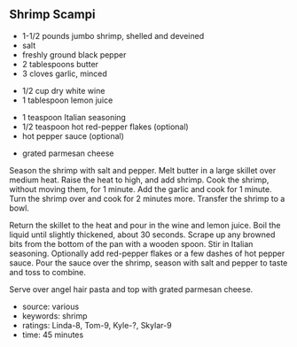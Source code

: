 Shrimp Scampi
-------------

- 1-1/2 pounds jumbo shrimp, shelled and deveined
- salt
- freshly ground black pepper
- 2 tablespoons butter
- 3 cloves garlic, minced
<!-- -->
- 1/2 cup dry white wine
- 1 tablespoon lemon juice
<!-- -->
- 1 teaspoon Italian seasoning
- 1/2 teaspoon hot red-pepper flakes (optional)
- hot pepper sauce (optional)
<!-- -->
- grated parmesan cheese

Season the shrimp with salt and pepper.  Melt butter in a large
skillet over medium heat.  Raise the heat to high, and add shrimp.
Cook the shrimp, without moving them, for 1 minute.  Add the garlic
and cook for 1 minute.  Turn the shrimp over and cook for 2 minutes
more.  Transfer the shrimp to a bowl.

Return the skillet to the heat and pour in the wine and lemon juice.
Boil the liquid until slightly thickened, about 30 seconds.  Scrape up
any browned bits from the bottom of the pan with a wooden spoon.  Stir
in Italian seasoning.  Optionally add red-pepper flakes or a few
dashes of hot pepper sauce.  Pour the sauce over the shrimp, season
with salt and pepper to taste and toss to combine.

Serve over angel hair pasta and top with grated parmesan cheese.

- source: various
- keywords: shrimp
- ratings: Linda-8, Tom-9, Kyle-?, Skylar-9
- time: 45 minutes
